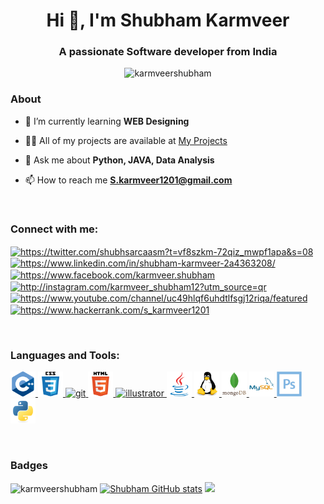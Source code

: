 <h1 align="center">Hi 👋, I'm Shubham Karmveer</h1>
<h3 align="center">A passionate Software developer from India</h3>

<p align="center"> <img src="https://komarev.com/ghpvc/?username=karmveershubham&label=Profile%20views&color=0e75b6&style=flat" alt="karmveershubham" /> </p>

### About

- 🌱 I’m currently learning **WEB Designing**

- 👨‍💻 All of my projects are available at [My Projects](https://github.com/karmveershubham/karmveershubham/projects)

- 💬 Ask me about **Python, JAVA, Data Analysis**

- 📫 How to reach me **S.karmveer1201@gmail.com**

<!--- 📄 Know about my experiences [CV](https://drive.google.com/file/d/1AUjOtP_34GhrIhxwGCkstXeq50dzLD1m/view?usp=sharing)-->

<br>

<h3 align="left">Connect with me:</h3>

<p align="left">
  <a href="https://twitter.com/solicitoushubh" target="blank"><img align="center" src="https://raw.githubusercontent.com/rahuldkjain/github-profile-readme-generator/master/src/images/icons/Social/twitter.svg" alt="https://twitter.com/shubhsarcaasm?t=vf8szkm-72qiz_mwpf1apa&s=08" height="30" width="40" /></a>
  <a href="https://www.linkedin.com/in/shubham-karmveer-2a4363208/" target="blank"><img align="center" src="https://raw.githubusercontent.com/rahuldkjain/github-profile-readme-generator/master/src/images/icons/Social/linked-in-alt.svg" alt="https://www.linkedin.com/in/shubham-karmveer-2a4363208/" height="30" width="40" /></a>
  <a href="https://www.facebook.com/karmveer.shubham" target="blank"><img align="center" src="https://raw.githubusercontent.com/rahuldkjain/github-profile-readme-generator/master/src/images/icons/Social/facebook.svg" alt="https://www.facebook.com/karmveer.shubham" height="30" width="40" /></a>
  <a href="https://instagram.com/karmveer_shubham12?utm_source=qr" target="blank"><img align="center" src="https://raw.githubusercontent.com/rahuldkjain/github-profile-readme-generator/master/src/images/icons/Social/instagram.svg" alt="http://instagram.com/karmveer_shubham12?utm_source=qr" height="30" width="40" /></a>
  <a href="https://www.youtube.com/channel/uc49hlqf6uhdtlfsgj12riqa/featured" target="blank"><img align="center" src="https://raw.githubusercontent.com/rahuldkjain/github-profile-readme-generator/master/src/images/icons/Social/youtube.svg" alt="https://www.youtube.com/channel/uc49hlqf6uhdtlfsgj12riqa/featured" height="30" width="40" /></a>
  <a href="https://www.hackerrank.com/s_karmveer1201" target="blank"><img align="center" src="https://raw.githubusercontent.com/rahuldkjain/github-profile-readme-generator/master/src/images/icons/Social/hackerrank.svg" alt="https://www.hackerrank.com/s_karmveer1201" height="30" width="40" /></a>
</p>

<br>

<h3 align="left">Languages and Tools:</h3>
<p align="left">
  <a href="https://www.w3schools.com/cpp/" target="_blank" rel="noreferrer"> <img src="https://raw.githubusercontent.com/devicons/devicon/master/icons/cplusplus/cplusplus-original.svg" alt="cplusplus" width="40" height="40"/> </a>
  <a href="https://www.w3schools.com/css/" target="_blank" rel="noreferrer"> <img src="https://raw.githubusercontent.com/devicons/devicon/master/icons/css3/css3-original-wordmark.svg" alt="css3" width="40" height="40"/> </a> 
  <a href="https://git-scm.com/" target="_blank" rel="noreferrer"> <img src="https://www.vectorlogo.zone/logos/git-scm/git-scm-icon.svg" alt="git" width="40" height="40"/> </a> 
  <a href="https://www.w3.org/html/" target="_blank" rel="noreferrer"> <img src="https://raw.githubusercontent.com/devicons/devicon/master/icons/html5/html5-original-wordmark.svg" alt="html5" width="40" height="40"/> </a> 
  <a href="https://www.adobe.com/in/products/illustrator.html" target="_blank" rel="noreferrer"> <img src="https://www.vectorlogo.zone/logos/adobe_illustrator/adobe_illustrator-icon.svg" alt="illustrator" width="40" height="40"/> </a> 
  <a href="https://www.java.com" target="_blank" rel="noreferrer"> <img src="https://raw.githubusercontent.com/devicons/devicon/master/icons/java/java-original.svg" alt="java" width="40" height="40"/> </a> 
  <a href="https://www.linux.org/" target="_blank" rel="noreferrer"> <img src="https://raw.githubusercontent.com/devicons/devicon/master/icons/linux/linux-original.svg" alt="linux" width="40" height="40"/> </a> 
  <a href="https://www.mongodb.com/" target="_blank" rel="noreferrer"> <img src="https://raw.githubusercontent.com/devicons/devicon/master/icons/mongodb/mongodb-original-wordmark.svg" alt="mongodb" width="40" height="40"/> </a> 
  <a href="https://www.mysql.com/" target="_blank" rel="noreferrer"> <img src="https://raw.githubusercontent.com/devicons/devicon/master/icons/mysql/mysql-original-wordmark.svg" alt="mysql" width="40" height="40"/> </a> 
  <a href="https://www.photoshop.com/en" target="_blank" rel="noreferrer"> <img src="https://raw.githubusercontent.com/devicons/devicon/master/icons/photoshop/photoshop-line.svg" alt="photoshop" width="40" height="40"/> </a> 
  <a href="https://www.python.org" target="_blank" rel="noreferrer"> <img src="https://raw.githubusercontent.com/devicons/devicon/master/icons/python/python-original.svg" alt="python" width="40" height="40"/> </a> </p>

<br>

### Badges
 <img src="https://github-readme-stats.vercel.app/api/top-langs?username=karmveershubham&show_icons=true&locale=en&layout=compact" alt="karmveershubham" />
<a href="https://www.github.com/karmveershubham"><img src="https://github-readme-stats.vercel.app/api?username=karmveershubham&show_icons=true&bg_color=#282A2D)" alt="Shubham GitHub stats" /></a>
<img src="https://github-readme-streak-stats.herokuapp.com/?user=karmveershubham&show_icons=true&bg_color=#282A2D)" />


<!--
  <img align="center" src="https://github-readme-stats.vercel.app/api/top-langs?username=karmveershubham&show_icons=true&locale=en&layout=compact" alt="karmveershubham" />
-->
